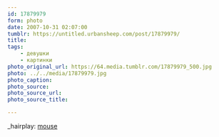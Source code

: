 ```yaml
---
id: 17879979
form: photo
date: 2007-10-31 02:07:00
tumblr: https://untitled.urbansheep.com/post/17879979/
title:
tags:
    - девушки
    - картинки
photo_original_url: https://64.media.tumblr.com/17879979_500.jpg
photo: ../../media/17879979.jpg
photo_caption:
photo_source:
photo_source_url:
photo_source_title:

---
```


<p>_hairplay: <a href="http://flickr.com/photos/_hairplay/255747645/">mouse</a></p>
